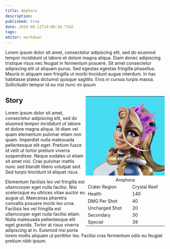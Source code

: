 ```yaml
---
title: Amphora
description: 
published: true
date: 2020-08-12T14:00:18.734Z
tags: 
editor: markdown
---
```


<div>
  <div>
    <p>Lorem ipsum dolor sit amet, consectetur adipiscing elit, sed do eiusmod tempor incididunt ut labore et dolore magna aliqua. Diam donec adipiscing tristique risus nec feugiat in fermentum posuere. Sit amet consectetur adipiscing elit ut aliquam purus. Sed egestas egestas fringilla phasellus. Mauris in aliquam sem fringilla ut morbi tincidunt augue interdum. In hac habitasse platea dictumst quisque sagittis. Eros in cursus turpis massa. Sollicitudin tempor id eu nisl nunc mi ipsum</p>
  </div>
  
  <div style="float: right;">
    <table class="infobox character">
    	<tbody>
        <tr><td colspan="2" style="padding: 0;"><img src="/ra-characters-amphora.jpg" alt="ra-characters-amphora.jpg" width="250px"></td></tr>
      	<tr><td colspan="2" style="text-align: center;">Amphora</td></tr>
        <tr><td>Crater Region</td><td>Crystal Reef</td></tr>
      	<tr><td>Health</td><td>140</td></tr>
        <tr><td>DMG Per Shot</td><td>40</td></tr>
        <tr><td>Uncharged Shot</td><td>20</td></tr>
        <tr><td>Secondary</td><td>30</td></tr>
        <tr><td>Special</td><td>39</td></tr>
    	</tbody>
  	</table>
  </div>
</div>

## Story
Lorem ipsum dolor sit amet, consectetur adipiscing elit, sed do eiusmod tempor incididunt ut labore et dolore magna aliqua. Id diam vel quam elementum pulvinar etiam non quam. Imperdiet nulla malesuada pellentesque elit eget. Pretium fusce id velit ut tortor pretium viverra suspendisse. Neque sodales ut etiam sit amet nisl. Cras pulvinar mattis nunc sed blandit libero volutpat sed. Sed turpis tincidunt id aliquet risus.

Elementum facilisis leo vel fringilla est ullamcorper eget nulla facilisi. Nisi scelerisque eu ultrices vitae auctor eu augue ut. Maecenas pharetra convallis posuere morbi leo urna. Facilisis leo vel fringilla est ullamcorper eget nulla facilisi etiam. Nulla malesuada pellentesque elit eget gravida. Tortor at risus viverra adipiscing at in. Euismod nisi porta lorem mollis aliquam ut porttitor leo. Facilisi cras fermentum odio eu feugiat pretium nibh ipsum.